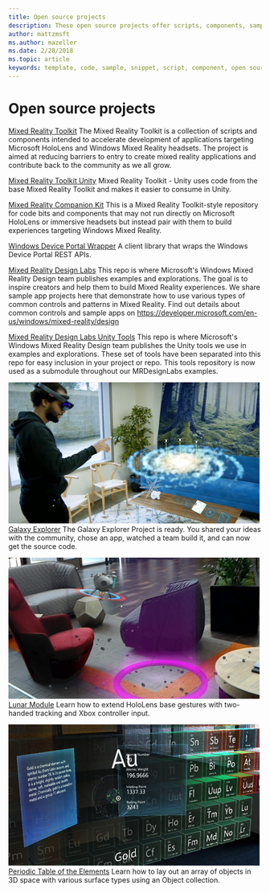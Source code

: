 ```yaml
---
title: Open source projects
description: These open source projects offer scripts, components, samples, and examples from mixed reality development at Microsoft that can help accelerate your mixed reality development.
author: mattzmsft
ms.author: mazeller
ms.date: 2/28/2018
ms.topic: article
keywords: template, code, sample, snippet, script, component, open source, project
---
```


# Open source projects

[Mixed Reality Toolkit](https://github.com/microsoft/HoloToolkit)
The Mixed Reality Toolkit is a collection of scripts and components intended to accelerate development of applications targeting Microsoft HoloLens and Windows Mixed Reality headsets. The project is aimed at reducing barriers to entry to create mixed reality applications and contribute back to the community as we all grow. 

[Mixed Reality Toolkit Unity](https://github.com/microsoft/HoloToolkit-Unity)
Mixed Reality Toolkit - Unity uses code from the base Mixed Reality Toolkit and makes it easier to consume in Unity. 

[Mixed Reality Companion Kit](https://github.com/Microsoft/HoloLensCompanionKit)
This is a Mixed Reality Toolkit-style repository for code bits and components that may not run directly on Microsoft HoloLens or immersive headsets but instead pair with them to build experiences targeting Windows Mixed Reality. 

[Windows Device Portal Wrapper](https://github.com/Microsoft/WindowsDevicePortalWrapper)
A client library that wraps the Windows Device Portal REST APIs. 

[Mixed Reality Design Labs](https://github.com/Microsoft/MRDesignLabs)
This repo is where Microsoft's Windows Mixed Reality Design team publishes examples and explorations. The goal is to inspire creators and help them to build Mixed Reality experiences. We share sample app projects here that demonstrate how to use various types of common controls and patterns in Mixed Reality. Find out details about common controls and sample apps on https://developer.microsoft.com/en-us/windows/mixed-reality/design

[Mixed Reality Design Labs Unity Tools](https://github.com/Microsoft/MRDesignLabs_Unity_Tools)
This repo is where Microsoft's Windows Mixed Reality Design team publishes the Unity tools we use in examples and explorations. These set of tools have been separated into this repo for easy inclusion in your project or repo. This tools repository is now used as a submodule throughout our MRDesignLabs examples.

![Galaxy Explorer sample app](images/galaxyexplorer-tile.jpg)
[Galaxy Explorer](galaxy-explorer.md)
The Galaxy Explorer Project is ready. You shared your ideas with the community, chose an app, watched a team build it, and can now get the source code. 

![Lunar Module sample app](images/lunar-module-tile.png)<br>
[Lunar Module](lunar-module.md)
Learn how to extend HoloLens base gestures with two-handed tracking and Xbox controller input.

![Periodic Table of the Elements sample app](images/periodictableofelementsapp-tile.jpg)<br>
[Periodic Table of the Elements](periodic-table-of-the-elements.md)
Learn how to lay out an array of objects in 3D space with various surface types using an Object collection.




